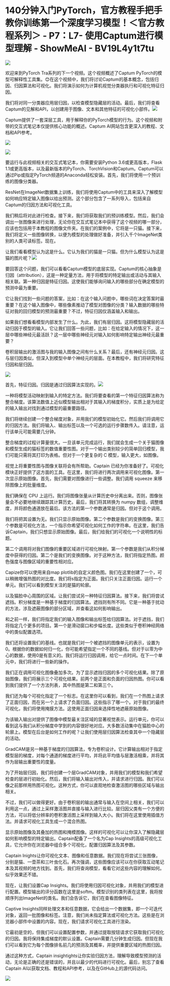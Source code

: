 # 140分钟入门PyTorch，官方教程手把手教你训练第一个深度学习模型！＜官方教程系列＞ - P7：L7- 使用Captum进行模型理解 - ShowMeAI - BV19L4y1t7tu

![](img/2fb9bd9df95d3221c8b5a298fc267de0_0.png)

欢迎来到PyTorch Tra系列的下一个视频。这个视频概述了Captum PyTorch的模型可解释性工具集。😊在这个视频中，我们将讨论Captum的基本概念，包括归因、归因算法和可视化。我们将演示如何为计算机视觉分类器执行和可视化特征归因。

我们将对同一分类器应用层归因，以检查模型隐藏层的活动。最后，我们将查看Captum的见解和API，以创建用于图像、文本和其他特征的可视化小部件。![](img/2fb9bd9df95d3221c8b5a298fc267de0_2.png)

Captum提供了一套深层工具，用于解释你的PyTorch模型的行为。这个视频和附带的交互式笔记本仅提供核心功能的概述。Captum AI网站包含更深入的教程、文档和API参考。

![](img/2fb9bd9df95d3221c8b5a298fc267de0_4.png)

![](img/2fb9bd9df95d3221c8b5a298fc267de0_5.png)

要运行与此视频相关的交互式笔记本，你需要安装Python 3.6或更高版本，Flask 1.1或更高版本，以及最新版本的PyTorch、TorchVision和Captum。Captum可以通过Pip或指定PyTorch频道的Anaconda轻松安装。首先，我们将使用一个预训练的图像分类器。

ResNet在ImageNet数据集上训练，我们将使用Captum中的工具来深入了解模型如何响应特定输入图像以给出预测。这个部分包含了一系列导入，包括来自Captum的归因方法和可视化工具。

我们稍后将对此进行检查。接下来，我们将获取我们的预训练模型。然后，我们会调出一张图像来进行处理，无论你在交互式笔记本中获得了这个视频的哪一部分，应该也包括用于本教程的图像文件夹。在我们的案例中，它将是一只猫。接下来，我们将定义一些图像转换，以便为模型的处理做好准备，并引入千个ImageNet类别的人类可读标签。现在。

让我们看看模型认为这是什么。它认为我们的猫是一只猫。但为什么模型认为这是猫的图片呢？![](img/2fb9bd9df95d3221c8b5a298fc267de0_7.png)

要回答这个问题，我们可以看看Captum模型的底层实现。Captum的核心抽象是归因（attribution），这是一种定量方法，用于将模型的特定输出或活动与其输入相关联。第一种归因是特征归因。这使我们能够询问输入的哪些部分在确定模型的预测中最为重要。

它让我们找到一些问题的答案，比如：在这个输入问题中，哪些词在决定答案时最重要？在这个输入图像中，哪些像素推动了模型对图像的分类？输入数据的哪些特征对我的回归模型的预测最重要？不过，特征归因仅涵盖输入和输出。

如果我们想看看模型内部发生了什么。为此，我们有层归因。这将模型隐藏层的活动归因于模型的输入。它让我们回答一些问题，比如：在给定输入的情况下，这一层中哪些神经元最活跃？这一层中哪些神经元对输入如何影响特定输出神经元最重要？

卷积层输出的激活图与我的输入图像之间有什么关系？最后，还有神经元归因。这与层归因类似，但深入到模型中单个神经元的层面。在本教程中，我们将研究特征归因和层归因。

![](img/2fb9bd9df95d3221c8b5a298fc267de0_9.png)

首先，特征归因。归因是通过归因算法实现的。![](img/2fb9bd9df95d3221c8b5a298fc267de0_11.png)

一种将模型活动映射到输入的特定方法。我们将要查看的第一个特征归因算法称为整合梯度。该算法数值上近似模型输出相对于其输入的梯度积分，实质上是为给定的输入输出对找到通过模型的最重要路径。

我们将继续创建一个整合梯度对象，并用我们的模型初始化它。然后我们将调用它的归因方法。我们将输入、输出标签以及一个可选的运行步骤数传入。请注意，运行该单元可能需要几分钟。

整合梯度的过程计算量很大。一旦该单元完成运行，我们就会生成一个关于猫图像和模型生成的猫标签的数值重要性图。对于一个输出类别较少的简单回归模型，我们可能只需将其打印为表格。但对于一个更复杂的 C 模型，输入更大，如图像。

视觉上将重要性图与图像关联将会有所帮助。Captain 已经为你准备好了。可视化模块正好提供了这方面的工具。在这里，我们将进行两次调用来可视化图像。第一次显示原始图像。首先，我们需要对图像进行一些调整。我们调用 squeeze 来移除图像上的批量维度。

我们确保在 CPU 上运行。我们将图像张量从计算历史中分离出来。否则，图像张量会不必要地继续跟踪其计算历史。最后，我们将其转换为 numpy 数组，调整维度，并将颜色通道放在最后。该方法的第一个参数通常是归因。但对于这个调用。

我们将把其设置为无。我们只显示原始图像。第二个参数是我们的变换图像。第三个参数是可视化方法，一个指示你希望可视化如何工作的字符串。在这里，我们告诉Captain，我们只想显示原始图像。最后，我们给我们的可视化一个说明性的标题。

第二个调用将对我们图像的重要区域进行可视化映射。第一个参数是我们从积分梯度中获得的归因。第二个是我们的变换图像。对于这种方法，我们将指定热图。颜色强度与图像区域的重要性相对应。

Capize你可以使用来自map plotlib的自定义颜色图。我们在这里创建了一个，可以稍微增强热图的对比度。我们将s指定为正面。我们只关注正面归因。运行一个单元。我们可以看到模型关注的是猫的轮廓。

以及猫脸中心周围的区域。让我们尝试另一种特征归因算法。接下来，我们将尝试遮挡。积分梯度是一种基于梯度的归因算法。遮挡则有所不同。它是一种基于扰动的方法，涉及遮蔽图像的部分区域，并查看这如何影响输出。

和之前一样，我们将指定我们的输入图像和输出标签给归因算法。对于遮挡，我们将指定几个更多的项目。第一个是滑动窗口和步幅长度。这些类似于卷积神经网络中的类似配置选项。

我们还将设置我们的基线。也就是我们对一个被遮挡的图像单元的表示，设置为0。根据你的数据如何归一化，你可能希望指定一个不同的基线。但对于以零为中心的数据，使用0是有意义的。我们将运行归因调用，给它一点时间。在下一个单元中，我们将进行一些新的操作。

我们正在调用可视化图像叠加多次。为了显示遮挡归因的多个可视化结果。除了原始图像，我们将展示三个可视化结果。前两个是正面和负面的归因热图。你可以看到我们提供了一个方法列表，其中热图是第二和第三个。

我们还为每个可视化指定了一个标志。在这里你可以看到，我们在一个热图上请求了正面归因，而在另一个上请求了负面归因。这些指示了哪一个。对于我们的最终可视化，我们将使用掩膜方法。这使用正面归因来选择性地遮蔽原始图像。

为该输入输出对提供了图像中模型最关注区域的显著视觉表示。运行单元，你可以看到这与我们从积分梯度中学到的内容很好地对应。大多数活动集中在猫脸中心的轮廓上。模型在后台是如何工作的呢？让我们使用层归因算法检查其中一个隐藏层的活动。

GradCAM是另一种基于梯度的归因算法，专为卷积设计。它计算输出相对于指定模型层的梯度，对每个通道的梯度进行平均，并将此平均值与层激活相乘，并将其作为层输出重要性的度量。

为了开始层归因，我们将创建一个层GradCAM对象，并用我们的模型和我们希望检查的层进行初始化。然后，我们将输入输出对传入，并请求进行归因。我们可以像之前那样用热图可视化。这种方式，你可以直观地检查激活图的哪些区域与输出相关。

不过，我们可以做得更好。由于卷积层的输出通常与输入在空间上相关，我们可以利用这一点，通过上采样激活图并直接与输入进行比较。层归因父类有一个方便的方法，可以将低分辨率的卷积激活图上采样到输入大小。我们将在这里使用插值方法。并请求可视化工具生成一个混合热图。

显示原始图像及其叠加的热图和掩模图像。这样的可视化可以让你深入了解隐藏层如何影响模型的特定输出。Captain配备了一个名为Cap Insights的高级可视化工具，它允许你在浏览器中组合多个可视化，配置归因算法及其参数。

Captain Inights让你可视化文本、图像和任意数据。我们现在将尝试三张图像，分别是猫、一壶茶和三叶虫化石。再次强调，这些图像应该可以在你获取互动笔记本及其视频的地方找到。首先，我们将查询模型，看看它对这些内容的理解如何。似乎效果还不错。

现在，让我们设置Cap Insights。我们将使用归因可视化对象，并用我们的模型进行配置。模型输出的评分函数在这里是softm。模型识别的类列表在这里，我将按顺序列出ImageNet的类名。我们会告诉它，我们在查看图像特征。

Captive Insights同样处理文本和任意数据，它会给出一个数据集，即一个可迭代对象，返回一批图像和标签。注意，我们尚未指定算法或可视化方法。这些是在浏览器小部件中设置的内容。现在，我们请求可视化工具进行渲染。

它最初是空的，但我们可以设置配置参数，并通过提取按钮请求它获取我们可视化的归因。我将保持集成梯度的默认设置。Captain需要几分钟生成归因。但现在我们可以看到它为每个图像排名前几的预测及其概率，并提供重要区域的热图归因。

通过这种方式，Captain insightights让你实验归因方法，理解导致模型预测的活动，无论是正确的还是错误的，并且以最少的代码进行可视化。最后，别忘了查看Captain AI以获取文档、教程和API参考，以及在GitHub上的源代码访问。

![](img/2fb9bd9df95d3221c8b5a298fc267de0_13.png)

